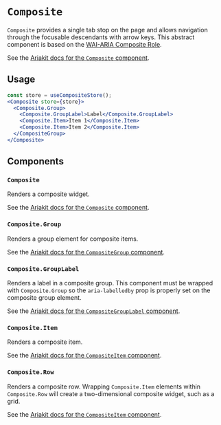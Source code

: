 # `Composite`

`Composite` provides a single tab stop on the page and allows navigation through the focusable descendants with arrow keys. This abstract component is based on the [WAI-ARIA Composite Role⁠](https://w3c.github.io/aria/#composite).

See the [Ariakit docs for the `Composite` component](https://ariakit.org/components/composite).

## Usage

```jsx
const store = useCompositeStore();
<Composite store={store}>
  <Composite.Group>
    <Composite.GroupLabel>Label</Composite.GroupLabel>
    <Composite.Item>Item 1</Composite.Item>
    <Composite.Item>Item 2</Composite.Item>
  </CompositeGroup>
</Composite>
```

## Components

### `Composite`

Renders a composite widget.

See the [Ariakit docs for the `Composite` component](https://ariakit.org/reference/composite).

### `Composite.Group`

Renders a group element for composite items.

See the [Ariakit docs for the `CompositeGroup` component](https://ariakit.org/reference/composite-group).

### `Composite.GroupLabel`

Renders a label in a composite group. This component must be wrapped with `Composite.Group` so the `aria-labelledby` prop is properly set on the composite group element.

See the [Ariakit docs for the `CompositeGroupLabel` component](https://ariakit.org/reference/composite-group-label).

### `Composite.Item`

Renders a composite item.

See the [Ariakit docs for the `CompositeItem` component](https://ariakit.org/reference/composite-item).

### `Composite.Row`

Renders a composite row. Wrapping `Composite.Item` elements within `Composite.Row` will create a two-dimensional composite widget, such as a grid.

See the [Ariakit docs for the `CompositeItem` component](https://ariakit.org/reference/composite-row).
